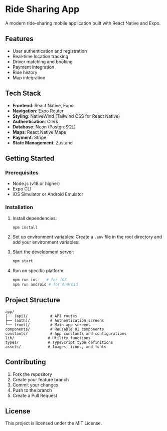 # Ride Sharing App

A modern ride-sharing mobile application built with React Native and Expo.

## Features

- User authentication and registration
- Real-time location tracking
- Driver matching and booking
- Payment integration
- Ride history
- Map integration

## Tech Stack

- **Frontend**: React Native, Expo
- **Navigation**: Expo Router
- **Styling**: NativeWind (Tailwind CSS for React Native)
- **Authentication**: Clerk
- **Database**: Neon (PostgreSQL)
- **Maps**: React Native Maps
- **Payment**: Stripe
- **State Management**: Zustand

## Getting Started

### Prerequisites

- Node.js (v18 or higher)
- Expo CLI
- iOS Simulator or Android Emulator

### Installation

1. Install dependencies:

   ```bash
   npm install
   ```

2. Set up environment variables:
   Create a `.env` file in the root directory and add your environment variables.

3. Start the development server:

   ```bash
   npm start
   ```

4. Run on specific platform:

   ```bash
   npm run ios    # for iOS
   npm run android # for Android
   ```

## Project Structure

```text
app/
├── (api)/          # API routes
├── (auth)/         # Authentication screens
└── (root)/         # Main app screens
components/         # Reusable UI components
constants/          # App constants and configurations
lib/               # Utility functions
types/             # TypeScript type definitions
assets/            # Images, icons, and fonts
```

## Contributing

1. Fork the repository
2. Create your feature branch
3. Commit your changes
4. Push to the branch
5. Create a Pull Request

## License

This project is licensed under the MIT License.
 
 
